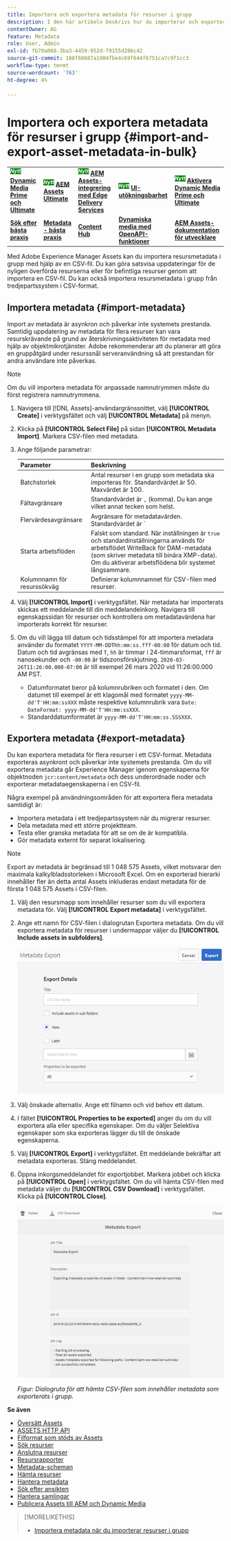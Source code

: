 ```yaml
---
title: Importera och exportera metadata för resurser i grupp
description: I den här artikeln beskrivs hur du importerar och exporterar flera metadata samtidigt.
contentOwner: AG
feature: Metadata
role: User, Admin
exl-id: fb70a068-3ba3-4459-952d-79155d286c42
source-git-commit: 188f60887a1904fbe4c69f644f6751ca7c9f1cc3
workflow-type: tm+mt
source-wordcount: '763'
ht-degree: 4%

---
```


# Importera och exportera metadata för resurser i grupp {#import-and-export-asset-metadata-in-bulk}

<table>
    <tr>
        <td>
            <sup style= "background-color:#008000; color:#FFFFFF; font-weight:bold"><i>Nytt</i></sup> <a href="/help/assets/dynamic-media/dm-prime-ultimate.md"><b>Dynamic Media Prime och Ultimate</b></a>
        </td>
        <td>
            <sup style= "background-color:#008000; color:#FFFFFF; font-weight:bold"><i>Nytt</i></sup> <a href="/help/assets/assets-ultimate-overview.md"><b>AEM Assets Ultimate</b></a>
        </td>
        <td>
            <sup style= "background-color:#008000; color:#FFFFFF; font-weight:bold"><i>Nytt</i></sup> <a href="/help/assets/integrate-aem-assets-edge-delivery-services.md"><b>AEM Assets-integrering med Edge Delivery Services</b></a>
        </td>
        <td>
            <sup style= "background-color:#008000; color:#FFFFFF; font-weight:bold"><i>Nytt</i></sup> <a href="/help/assets/aem-assets-view-ui-extensibility.md"><b>UI-utökningsbarhet</b></a>
        </td>
          <td>
            <sup style= "background-color:#008000; color:#FFFFFF; font-weight:bold"><i>Nytt</i></sup> <a href="/help/assets/dynamic-media/enable-dynamic-media-prime-and-ultimate.md"><b>Aktivera Dynamic Media Prime och Ultimate</b></a>
        </td>
    </tr>
    <tr>
        <td>
            <a href="/help/assets/search-best-practices.md"><b>Sök efter bästa praxis</b></a>
        </td>
        <td>
            <a href="/help/assets/metadata-best-practices.md"><b>Metadata - bästa praxis</b></a>
        </td>
        <td>
            <a href="/help/assets/product-overview.md"><b>Content Hub</b></a>
        </td>
        <td>
            <a href="/help/assets/dynamic-media-open-apis-overview.md"><b>Dynamiska media med OpenAPI-funktioner</b></a>
        </td>
        <td>
            <a href="https://developer.adobe.com/experience-cloud/experience-manager-apis/"><b>AEM Assets-dokumentation för utvecklare</b></a>
        </td>
    </tr>
</table>

Med Adobe Experience Manager Assets kan du importera resursmetadata i grupp med hjälp av en CSV-fil. Du kan göra satsvisa uppdateringar för de nyligen överförda resurserna eller för befintliga resurser genom att importera en CSV-fil. Du kan också importera resursmetadata i grupp från tredjepartssystem i CSV-format.

## Importera metadata {#import-metadata}

Import av metadata är asynkron och påverkar inte systemets prestanda. Samtidig uppdatering av metadata för flera resurser kan vara resurskrävande på grund av återskrivningsaktiviteten för metadata med hjälp av objektmikrotjänster. Adobe rekommenderar att du planerar att göra en gruppåtgärd under resurssnål serveranvändning så att prestandan för andra användare inte påverkas.

>[!NOTE]
>
>Om du vill importera metadata för anpassade namnutrymmen måste du först registrera namnutrymmena.

1. Navigera till [!DNL Assets]-användargränssnittet, välj **[!UICONTROL Create]** i verktygsfältet och välj **[!UICONTROL Metadata]** på menyn.
1. Klicka på **[!UICONTROL Select File]** på sidan **[!UICONTROL Metadata Import]**. Markera CSV-filen med metadata.
1. Ange följande parametrar:

   | Parameter | Beskrivning |
   | ---------------------- | ------- |
   | Batchstorlek | Antal resurser i en grupp som metadata ska importeras för. Standardvärdet är 50. Maxvärdet är 100. |
   | Fältavgränsare | Standardvärdet är `,` (komma). Du kan ange vilket annat tecken som helst. |
   | Flervärdesavgränsare | Avgränsare för metadatavärden. Standardvärdet är `|`. |
   | Starta arbetsflöden | Falskt som standard. När inställningen är `true` och standardinställningarna används för arbetsflödet WriteBack för DAM-metadata (som skriver metadata till binära XMP-data). Om du aktiverar arbetsflödena blir systemet långsammare. |
   | Kolumnnamn för resurssökväg | Definierar kolumnnamnet för CSV-filen med resurser. |

1. Välj **[!UICONTROL Import]** i verktygsfältet. När metadata har importerats skickas ett meddelande till din meddelandeinkorg. Navigera till egenskapssidan för resurser och kontrollera om metadatavärdena har importerats korrekt för resurser.

1. Om du vill lägga till datum och tidsstämpel för att importera metadata använder du formatet `YYYY-MM-DDThh:mm:ss.fff-00:00` för datum och tid. Datum och tid avgränsas med `T`, `hh` är timmar i 24-timmarsformat, `fff` är nanosekunder och `-00:00` är tidszonsförskjutning. `2020-03-26T11:26:00.000-07:00` är till exempel 26 mars 2020 vid 11:26:00.000 AM PST.

   * Datumformatet beror på kolumnrubriken och formatet i den. Om datumet till exempel är ett klagomål med formatet `yyyy-MM-dd'T'HH:mm:ssXXX` måste respektive kolumnrubrik vara `Date: DateFormat: yyyy-MM-dd'T'HH:mm:ssXXX`.
   * Standarddatumformatet är `yyyy-MM-dd'T'HH:mm:ss.SSSXXX`.

<!-- Hidden via cqdoc-17869>

>[!CAUTION]
>
>If the date format does not match `YYYY-MM-DDThh:mm:ss.fff-00:00`, the date values are not set. The date formats of exported metadata CSV file is in the format `YYYY-MM-DDThh:mm:ss-00:00`. If you want to import it, convert it to the acceptable format by adding the nanoseconds value denoted by `fff`.
-->

## Exportera metadata {#export-metadata}

Du kan exportera metadata för flera resurser i ett CSV-format. Metadata exporteras asynkront och påverkar inte systemets prestanda. Om du vill exportera metadata går Experience Manager igenom egenskaperna för objektnoden `jcr:content/metadata` och dess underordnade noder och exporterar metadataegenskaperna i en CSV-fil.

Några exempel på användningsområden för att exportera flera metadata samtidigt är:

* Importera metadata i ett tredjepartssystem när du migrerar resurser.
* Dela metadata med ett större projektteam.
* Testa eller granska metadata för att se om de är kompatibla.
* Gör metadata externt för separat lokalisering.

>[!NOTE]
>
>Export av metadata är begränsad till 1 048 575 Assets, vilket motsvarar den maximala kalkylbladsstorleken i Microsoft Excel. Om en exporterad hierarki innehåller fler än detta antal Assets inkluderas endast metadata för de första 1 048 575 Assets i CSV-filen.

1. Välj den resursmapp som innehåller resurser som du vill exportera metadata för. Välj **[!UICONTROL Export metadata]** i verktygsfältet.
1. Ange ett namn för CSV-filen i dialogrutan Exportera metadata. Om du vill exportera metadata för resurser i undermappar väljer du **[!UICONTROL Include assets in subfolders]**.

   ![Gränssnitt och alternativ för att exportera metadata för alla resurser i en mapp](assets/export_metadata_page.png "Gränssnitt och alternativ för att exportera metadata för alla resurser i en mapp")

1. Välj önskade alternativ. Ange ett filnamn och vid behov ett datum.

1. I fältet **[!UICONTROL Properties to be exported]** anger du om du vill exportera alla eller specifika egenskaper. Om du väljer Selektiva egenskaper som ska exporteras lägger du till de önskade egenskaperna.

1. Välj **[!UICONTROL Export]** i verktygsfältet. Ett meddelande bekräftar att metadata exporteras. Stäng meddelandet.
1. Öppna inkorgsmeddelandet för exportjobbet. Markera jobbet och klicka på **[!UICONTROL Open]** i verktygsfältet. Om du vill hämta CSV-filen med metadata väljer du **[!UICONTROL CSV Download]** i verktygsfältet. Klicka på **[!UICONTROL Close]**.

   ![Dialogruta för att hämta CSV-filen som innehåller metadata som exporterats satsvis](assets/csv_download.png)

   *Figur: Dialogruta för att hämta CSV-filen som innehåller metadata som exporterats i grupp.*

**Se även**

* [Översätt Assets](translate-assets.md)
* [ASSETS HTTP API](mac-api-assets.md)
* [Filformat som stöds av Assets](file-format-support.md)
* [Sök resurser](search-assets.md)
* [Anslutna resurser](use-assets-across-connected-assets-instances.md)
* [Resursrapporter](asset-reports.md)
* [Metadata-scheman](metadata-schemas.md)
* [Hämta resurser](download-assets-from-aem.md)
* [Hantera metadata](manage-metadata.md)
* [Sök efter ansikten](search-facets.md)
* [Hantera samlingar](manage-collections.md)
* [Publicera Assets till AEM och Dynamic Media](/help/assets/publish-assets-to-aem-and-dm.md)

>[!MORELIKETHIS]
>
>* [Importera metadata när du importerar resurser i grupp](/help/assets/add-assets.md#asset-bulk-ingestor)
